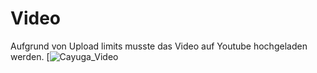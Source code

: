 # Video

Aufgrund von Upload limits musste das Video auf Youtube hochgeladen werden.
[![Cayuga_Video](https://www.youtube.com/watch?v=djm-R_fYwRw)
